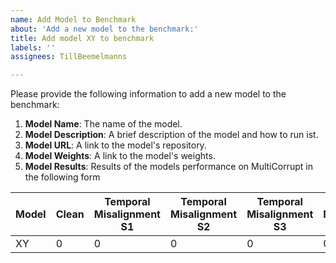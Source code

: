 ```yaml
---
name: Add Model to Benchmark
about: 'Add a new model to the benchmark:'
title: Add model XY to benchmark
labels: ''
assignees: TillBeemelmanns

---
```


Please provide the following information to add a new model to the benchmark:

1. **Model Name**: The name of the model.
2. **Model Description**: A brief description of the model and how to run ist.
3. **Model URL**: A link to the model's repository.
4. **Model Weights**: A link to the model's weights.
5. **Model Results**: Results of the models performance on MultiCorrupt in the following form


| Model | Clean | Temporal Misalignment S1 | Temporal Misalignment S2 | Temporal Misalignment S3 | Spatial Misalignment S1 | Spatial Misalignment S2 | Spatial Misalignment S3 | Points Reducing S1 | Points Reducing S2 | Points Reducing S3 | Motion Blur S1 | Motion Blur S2 | Motion Blur S3 | Missing Camera S1 | Missing Camera S2 | Missing Camera S3 | Fog S1 | Fog S2 | Fog S3 | Dark S1 | Dark S2 | Dark S3 | Brightness S1 | Brightness S2 | Brightness S3 | Beams Reducing S1 | Beams Reducing S2 | Beams Reducing S3 | Snow S1 | Snow S2 | Snow S3 |
|---|---|---|---|---|---|---|---|---|---|---|---|---|---|---|---|---|---|---|---|---|---|---|---|---|---|---|---|---|---|---|---|
| XY| 0 | 0 | 0 | 0 | 0 | 0 | 0 | 0 | 0 | 0 | 0 | 0 | 0 | 0 | 0 | 0 | 0 | 0 | 0 | 0 | 0 | 0 | 0 | 0 | 0 | 0 | 0 | 0 | 0 | 0 | 0 |
